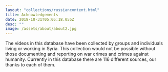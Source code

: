 ```yaml
---
layout: "collections/russiancontent.html"
title: Acknowledgements
date: 2018-10-31T05:05:18.055Z
desc: ""
image: /assets/about/about2.jpg
---
```



The videos in this database have been collected by groups and individuals living or working in Syria. This collection would not be possible without those documenting and reporting on war crimes and crimes against humanity. Currently in this database there are 116 different sources, our thanks to each of them.
